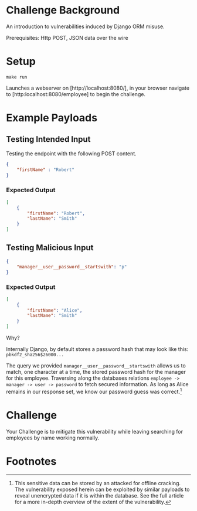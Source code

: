 # Challenge Background

An introduction to vulnerabilities induced by Django ORM misuse.

Prerequisites: Http POST, JSON data over the wire 

# Setup

``` shell
make run
```

Launches a webserver on [http://localhost:8080/], in your browser navigate to [http:localhost:8080/employee] to begin the challenge.

# Example Payloads 

## Testing Intended Input

Testing the endpoint with the following POST content.

``` json
{
    "firstName" : "Robert"
}
```

### Expected Output

``` json
[
    {
        "firstName": "Robert",
        "lastName": "Smith"
    }
]
```

## Testing Malicious Input

``` json
{
    "manager__user__password__startswith": "p"
}
```

### Expected Output

``` json
[
    {
        "firstName": "Alice",
        "lastName": "Smith"
    }
]
```

Why?

Internally Django, by default stores a password hash that may look like this: `pbkdf2_sha256$26000...`

The query we provided `manager__user__password__startswith` allows us to match, one character at a time, the stored password hash for the manager for this employee. Traversing along the databases relations `employee -> manager -> user -> password` to fetch secured information. As long as Alice remains in our response set, we know our password guess was correct.[^1]

# Challenge

Your Challenge is to mitigate this vulnerability while leaving searching for employees by name working normally.

# Footnotes

[^1]: This sensitive data can be stored by an attacked for offline cracking. The vulnerability exposed herein can be exploited by similar payloads to reveal unencrypted data if it is within the database. See the full article for a more in-depth overview of the extent of the vulnerability.
